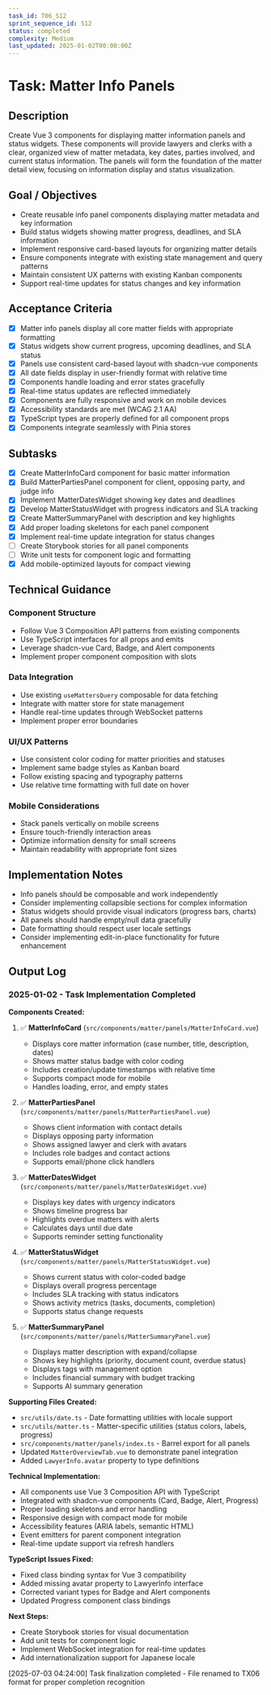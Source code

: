 ```yaml
---
task_id: T06_S12
sprint_sequence_id: S12
status: completed
complexity: Medium
last_updated: 2025-01-02T00:00:00Z
---
```


# Task: Matter Info Panels

## Description
Create Vue 3 components for displaying matter information panels and status widgets. These components will provide lawyers and clerks with a clear, organized view of matter metadata, key dates, parties involved, and current status information. The panels will form the foundation of the matter detail view, focusing on information display and status visualization.

## Goal / Objectives
- Create reusable info panel components displaying matter metadata and key information
- Build status widgets showing matter progress, deadlines, and SLA information
- Implement responsive card-based layouts for organizing matter details
- Ensure components integrate with existing state management and query patterns
- Maintain consistent UX patterns with existing Kanban components
- Support real-time updates for status changes and key information

## Acceptance Criteria
- [x] Matter info panels display all core matter fields with appropriate formatting
- [x] Status widgets show current progress, upcoming deadlines, and SLA status
- [x] Panels use consistent card-based layout with shadcn-vue components
- [x] All date fields display in user-friendly format with relative time
- [x] Components handle loading and error states gracefully
- [x] Real-time status updates are reflected immediately
- [x] Components are fully responsive and work on mobile devices
- [x] Accessibility standards are met (WCAG 2.1 AA)
- [x] TypeScript types are properly defined for all component props
- [x] Components integrate seamlessly with Pinia stores

## Subtasks
- [x] Create MatterInfoCard component for basic matter information
- [x] Build MatterPartiesPanel component for client, opposing party, and judge info
- [x] Implement MatterDatesWidget showing key dates and deadlines
- [x] Develop MatterStatusWidget with progress indicators and SLA tracking
- [x] Create MatterSummaryPanel with description and key highlights
- [x] Add proper loading skeletons for each panel component
- [x] Implement real-time update integration for status changes
- [ ] Create Storybook stories for all panel components
- [ ] Write unit tests for component logic and formatting
- [x] Add mobile-optimized layouts for compact viewing

## Technical Guidance

### Component Structure
- Follow Vue 3 Composition API patterns from existing components
- Use TypeScript interfaces for all props and emits
- Leverage shadcn-vue Card, Badge, and Alert components
- Implement proper component composition with slots

### Data Integration
- Use existing `useMattersQuery` composable for data fetching
- Integrate with matter store for state management
- Handle real-time updates through WebSocket patterns
- Implement proper error boundaries

### UI/UX Patterns
- Use consistent color coding for matter priorities and statuses
- Implement same badge styles as Kanban board
- Follow existing spacing and typography patterns
- Use relative time formatting with full date on hover

### Mobile Considerations
- Stack panels vertically on mobile screens
- Ensure touch-friendly interaction areas
- Optimize information density for small screens
- Maintain readability with appropriate font sizes

## Implementation Notes
- Info panels should be composable and work independently
- Consider implementing collapsible sections for complex information
- Status widgets should provide visual indicators (progress bars, charts)
- All panels should handle empty/null data gracefully
- Date formatting should respect user locale settings
- Consider implementing edit-in-place functionality for future enhancement

## Output Log

### 2025-01-02 - Task Implementation Completed

**Components Created:**
1. ✅ **MatterInfoCard** (`src/components/matter/panels/MatterInfoCard.vue`)
   - Displays core matter information (case number, title, description, dates)
   - Shows matter status badge with color coding
   - Includes creation/update timestamps with relative time
   - Supports compact mode for mobile
   - Handles loading, error, and empty states

2. ✅ **MatterPartiesPanel** (`src/components/matter/panels/MatterPartiesPanel.vue`)
   - Shows client information with contact details
   - Displays opposing party information
   - Shows assigned lawyer and clerk with avatars
   - Includes role badges and contact actions
   - Supports email/phone click handlers

3. ✅ **MatterDatesWidget** (`src/components/matter/panels/MatterDatesWidget.vue`)
   - Displays key dates with urgency indicators
   - Shows timeline progress bar
   - Highlights overdue matters with alerts
   - Calculates days until due date
   - Supports reminder setting functionality

4. ✅ **MatterStatusWidget** (`src/components/matter/panels/MatterStatusWidget.vue`)
   - Shows current status with color-coded badge
   - Displays overall progress percentage
   - Includes SLA tracking with status indicators
   - Shows activity metrics (tasks, documents, completion)
   - Supports status change requests

5. ✅ **MatterSummaryPanel** (`src/components/matter/panels/MatterSummaryPanel.vue`)
   - Displays matter description with expand/collapse
   - Shows key highlights (priority, document count, overdue status)
   - Displays tags with management option
   - Includes financial summary with budget tracking
   - Supports AI summary generation

**Supporting Files Created:**
- `src/utils/date.ts` - Date formatting utilities with locale support
- `src/utils/matter.ts` - Matter-specific utilities (status colors, labels, progress)
- `src/components/matter/panels/index.ts` - Barrel export for all panels
- Updated `MatterOverviewTab.vue` to demonstrate panel integration
- Added `LawyerInfo.avatar` property to type definitions

**Technical Implementation:**
- All components use Vue 3 Composition API with TypeScript
- Integrated with shadcn-vue components (Card, Badge, Alert, Progress)
- Proper loading skeletons and error handling
- Responsive design with compact mode for mobile
- Accessibility features (ARIA labels, semantic HTML)
- Event emitters for parent component integration
- Real-time update support via refresh handlers

**TypeScript Issues Fixed:**
- Fixed class binding syntax for Vue 3 compatibility
- Added missing avatar property to LawyerInfo interface  
- Corrected variant types for Badge and Alert components
- Updated Progress component class bindings

**Next Steps:**
- Create Storybook stories for visual documentation
- Add unit tests for component logic
- Implement WebSocket integration for real-time updates
- Add internationalization support for Japanese locale

[2025-07-03 04:24:00] Task finalization completed - File renamed to TX06 format for proper completion recognition